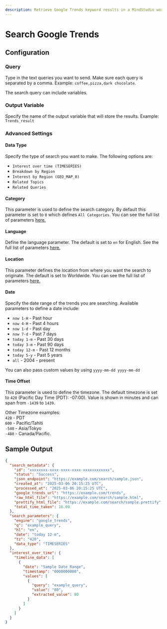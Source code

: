 ```yaml
---
description: Retrieve Google Trends keyword results in a MindStudio workflow
---
```


# Search Google Trends

## Configuration

### Query&#x20;

Type in the text queries you want to send. Make sure each query is separated by a comma. Example: `coffee,pizza,dark chocolate`.

The search query can include variables.&#x20;

### Output Variable&#x20;

Specify the name of the output variable that will store the results. Example: `Trends_result`

### Advanced Settings&#x20;

#### Data Type

Specify the type of search you want to make. The following options are:

* `Interest over time (TIMESERIES)`
* `Breakdown by Region`
* `Interest by Region (GEO_MAP_0)`
* `Related Topics`
* `Related Queries`

#### Category&#x20;

This parameter is used to define the search category. By default this parameter is set to `0` which defines `All Categories`. You can see the full list of parameters [here.](https://serpapi.com/google-trends-categories)

#### Language&#x20;

Define the language parameter. The default is set to `en` for English. See the full list of parameters [here.](https://serpapi.com/google-languages)

#### Location&#x20;

This parameter defines the location from where you want the search to originate. The default is set to Worldwide. You can see the full list of parameters [here.](https://serpapi.com/google-trends-locations)&#x20;

#### Date&#x20;

Specify the date range of the trends you are searching. Available parameters to define a date include:

* `now 1-H` - Past hour
* `now 4-H` - Past 4 hours
* `now 1-d` - Past day
* `now 7-d` - Past 7 days
* `today 1-m` - Past 30 days
* `today 3-m` - Past 90 days
* `today 12-m` - Past 12 months
* `today 5-y` - Past 5 years
* `all` - 2004 - present

You can also pass custom values by using `yyyy-mm-dd yyyy-mm-dd`

#### Time Offset&#x20;

This parameter is used to define the timezone. The default timezone is set to `420` (Pacific Day Time (PDT): -07:00). Value is shown in minutes and can span from `-1439` to `1439`.

Other Timezone examples:\
`420` - PDT\
`600` - Pacific/Tahiti\
`-540` - Asia/Tokyo\
`-480` - Canada/Pacific.

## Sample Output

```json
{
  "search_metadata": {
    "id": "xxxxxxxx-xxxx-xxxx-xxxx-xxxxxxxxxxxx",
    "status": "Success",
    "json_endpoint": "https://example.com/search/sample.json",
    "created_at": "2025-03-06 20:15:25 UTC",
    "processed_at": "2025-03-06 20:15:25 UTC",
    "google_trends_url": "https://example.com/trends",
    "raw_html_file": "https://example.com/search/sample.html",
    "prettify_html_file": "https://example.com/search/sample.prettify",
    "total_time_taken": 16.09
  },
  "search_parameters": {
    "engine": "google_trends",
    "q": "example_query",
    "hl": "en",
    "date": "today 12-m",
    "tz": "420",
    "data_type": "TIMESERIES"
  },
  "interest_over_time": {
    "timeline_data": [
      {
        "date": "Sample Date Range",
        "timestamp": "0000000000",
        "values": [
          {
            "query": "example_query",
            "value": "80",
            "extracted_value": 80
          }
        ]
      }
    ]
  }
}
```
